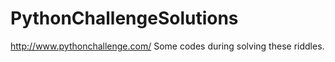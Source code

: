 # PythonChallengeSolutions
http://www.pythonchallenge.com/ Some codes during solving these riddles.
